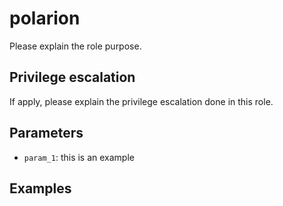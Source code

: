 # polarion
Please explain the role purpose.

## Privilege escalation
If apply, please explain the privilege escalation done in this role.

## Parameters
* `param_1`: this is an example

## Examples
